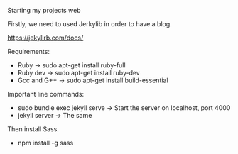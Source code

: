 Starting my projects web

Firstly, we need to used Jerkylib in order to have a blog.

https://jekyllrb.com/docs/

Requirements:
* Ruby -> sudo apt-get install ruby-full
* Ruby dev -> sudo apt-get install ruby-dev
* Gcc and G++ -> sudo apt-get install build-essential

Important line commands:
* sudo bundle exec jekyll serve -> Start the server on localhost, port 4000
* jekyll server -> The same

Then install Sass.
* npm install -g sass

